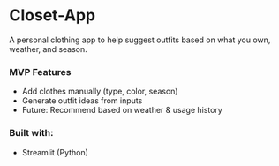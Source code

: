 # Closet-App

A personal clothing app to help suggest outfits based on what you own, weather, and season.

### MVP Features
- Add clothes manually (type, color, season)
- Generate outfit ideas from inputs
- Future: Recommend based on weather & usage history

### Built with:
- Streamlit (Python)
